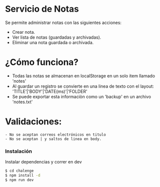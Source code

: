 # Servicio de Notas
Se permite administrar notas con las siguientes acciones:
  - Crear nota.
  - Ver lista de notas (guardadas y archivadas).
  - Eliminar una nota guardada o archivada.

# ¿Cómo funciona?
  - Todas las notas se almacenan en localStorage en un solo item llamado 'notes'
  - Al guardar un registro se convierte en una linea de texto con el layout: 'TITLE'|'BODY'|'DATE(ms)'|'FOLDER'
  - Se puede exportar esta informaciòn como un 'backup' en un archivo 'notes.txt'

# Validaciones:
    - No se aceptan correos electrónicos en titulo
    - No se aceptan | y saltos de linea en body.

### Instalación
Instalar dependencias y correr en dev

```sh
$ cd chalenge
$ npm install -d
$ npm run dev
```
